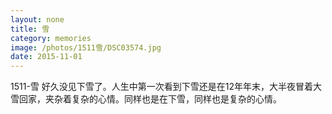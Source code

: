 ```yaml
---
layout: none
title: 雪
category: memories
image: /photos/1511雪/DSC03574.jpg
date: 2015-11-01
---
```

1511-雪 好久没见下雪了。人生中第一次看到下雪还是在12年年末，大半夜冒着大雪回家，夹杂着复杂的心情。同样也是在下雪，同样也是复杂的心情。